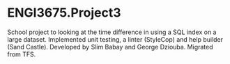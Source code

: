 # ENGI3675.Project3
School project to looking at the time difference in using a SQL index on a large dataset.  Implemented unit testing, a linter (StyleCop) and help builder (Sand Castle). Developed by Slim Babay and George Dziouba. Migrated from TFS.